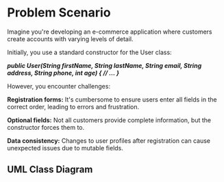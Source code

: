 # Problem Scenario

Imagine you're developing an e-commerce application where customers create accounts with varying levels of detail.


Initially, you use a standard constructor for the User class:

_**public User(String firstName, String lastName, String email,
           String address, String phone, int age) {
     // ...
}**_


However, you encounter challenges:

**Registration forms:** It's cumbersome to ensure users enter all fields in the correct order, leading to errors and frustration.

**Optional fields:** Not all customers provide complete information, but the constructor forces them to.

**Data consistency:** Changes to user profiles after registration can cause unexpected issues due to mutable fields.

## UML Class Diagram
